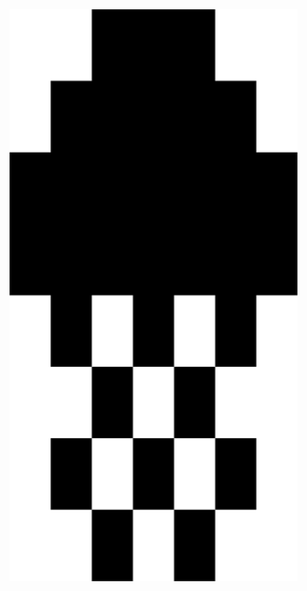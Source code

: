 <img src="https://raw.githubusercontent.com/j3ll3yfi5h/j3ll3yfi5h/master/j3ll3yfi5h-white-bg.svg" width="1000" height="1000">
